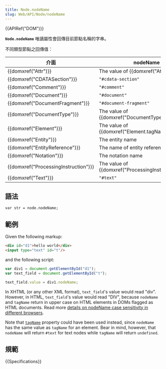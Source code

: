 ```yaml
---
title: Node.nodeName
slug: Web/API/Node/nodeName
---
```

{{APIRef("DOM")}}

**`Node.nodeName`** 唯讀屬性會回傳目前節點名稱的字串。

不同類型節點之回傳值：

| 介面                                             | nodeName 值                                                           |
| ------------------------------------------------ | --------------------------------------------------------------------- |
| {{domxref("Attr")}}                         | The value of {{domxref("Attr.name")}}                         |
| {{domxref("CDATASection")}}             | `"#cdata-section"`                                                    |
| {{domxref("Comment")}}                     | `"#comment"`                                                          |
| {{domxref("Document")}}                 | `"#document"`                                                         |
| {{domxref("DocumentFragment")}}         | `"#document-fragment"`                                                |
| {{domxref("DocumentType")}}             | The value of {{domxref("DocumentType.name")}}             |
| {{domxref("Element")}}                     | The value of {{domxref("Element.tagName")}}                 |
| {{domxref("Entity")}}                     | The entity name                                                       |
| {{domxref("EntityReference")}}         | The name of entity reference                                          |
| {{domxref("Notation")}}                 | The notation name                                                     |
| {{domxref("ProcessingInstruction")}} | The value of {{domxref("ProcessingInstruction.target")}} |
| {{domxref("Text")}}                         | `"#text"`                                                             |

## 語法

```plain
var str = node.nodeName;
```

## 範例

Given the following markup:

```html
<div id="d1">hello world</div>
<input type="text" id="t"/>
```

and the following script:

```js
var div1 = document.getElementById("d1");
var text_field = document.getElementById("t");

text_field.value = div1.nodeName;
```

In XHTML (or any other XML format), `text_field`'s value would read "div". However, in HTML, `text_field`'s value would read "DIV", because `nodeName` and `tagName` return in upper case on HTML elements in DOMs flagged as HTML documents. Read more [details on nodeName case sensitivity in different browsers](http://ejohn.org/blog/nodename-case-sensitivity/).

Note that [`tagName`](/zh-TW/docs/DOM/element.tagName) property could have been used instead, since `nodeName` has the same value as `tagName` for an element. Bear in mind, however, that `nodeName` will return `#text` for text nodes while `tagName` will return `undefined`.

## 規範

{{Specifications}}
